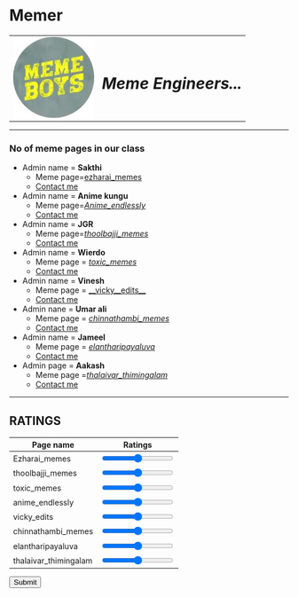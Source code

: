 # Memer
<!DOCTYPE html>
<html lang="en">
<head>
    <meta charset="UTF-8">
    <meta http-equiv="X-UA-Compatible" content="IE=edge">
    <meta name="viewport" content="width=device-width, initial-scale=1.0">
    <title>GOKUL</title>
</head>
<body>
    <table cellspacing="20">
    <tr>
    <td><img src="Mm (2).jpg" alt="Meme Engineers"></td>
  <td><h1><em>         Meme Engineers...</em></h1></td>
    </tr>
    </table>
<hr size="5" noshade>
    <h3>No of meme pages in our class</h3>
    <ul>
        <li>Admin name = <strong>Sakthi</strong> 
            <ul>
                <li>Meme page=<a href="https://www.instagram.com/ezharai_memes/">ezharai_memes</a></li>
                <li><a href="sakthi.html">Contact me</a></li>
            </ul>
        </li>
        <li>Admin name = <strong>Anime kungu</strong>
            <ul>
                <li>Meme page=<a href="https://www.instagram.com/anime_endlessly/"><em>Anime_endlessly</em></a></li>
                <li><a href="Anime.html">Contact me</a></li>
            </ul>
        </li>
        <li>Admin name = <strong>JGR</strong>
            <ul>
                <li>Meme page=<a href="https://www.instagram.com/thoolbajji_memes/"><em>thoolbajji_memes</em></a></li>
                <li><a href="Gokul1.html">Contact me</a></li>
            </ul>
        </li>
        <li>Admin name = <strong>Wierdo</strong>
            <ul>
                <li>Meme page = <a href="https://www.instagram.com/t.o.x.i.c._memes/"><em>toxic_memes</em></a></li>
                <li><a href="Prabhu.html">Contact me</a></li>
            </ul>
        </li>
        <li>Admin name = <strong>Vinesh</strong>
            <ul>
                <li>
                    Meme page = <a href="https://www.instagram.com/__vicky__edits__/">__vicky__edits__</a>
                    <li><a href="vinesh.html">Contact me</a></li>
                </li>
            </ul>
        </li>
        <li>Admin nane = <strong>Umar ali</strong> 
            <ul>
                <li>Meme page = <a href="https://www.instagram.com/chinna_thambi_memes/"><em>chinnathambi_memes</em></a></li>
                <li><a href="Umar.html">Contact me</a></li>
            </ul>
        </li>
        <li>Admin name = <strong>Jameel</strong>
            <ul>
                <li>Meme page = <a href="https://www.instagram.com/elantharipayaluva/"><em>elantharipayaluva</em></a></li>
                <li><a href="Jameel.html">Contact me</a></li>
            </ul>
        </li>
        <li>Admin page = <strong>Aakash</strong>
            <ul>
                <li>Meme page =<a href="https://www.instagram.com/thalaivar__thimingalam___/"><em>thalaivar_thimingalam</em></a></li>
                <li><a href="aakash.html">Contact me</a></li>
            </ul>
        </li>
    </ul>
    <hr size="3" noshade>
    <h2>RATINGS</h2>
    <form action="mailto:jeyagokulraja@gmail.com" method="post" enctype="text/plain">
    <table cellspacing="20">
        <thead>
            <tr>
                <th>Page name</th>
                <th>Ratings</th>
            </tr>
        </thead>
        <tr>
            <td><label>Ezharai_memes</label></td>
            <td><input type = "range" name=" Ezharai_memes Ratings"></inputtype></td>
        </tr>
        <tr>
            <td><label>thoolbajji_memes</label></td>
            <td><input type = "range"name="Thoolbajji_memes Ratings"></inputtype></td>
        </tr>
        <tr>
            <td><label>toxic_memes</label></td>
            <td><input type = "range"name="Toxic_memes Ratings"></inputtype></td>
        </tr><tr>
            <td><label>anime_endlessly</label></td>
            <td><input type = "range"name="anime_endlessly Ratings"></inputtype></td>
        </tr><tr>
            <td><label>vicky_edits</label></td>
            <td><input type = "range"name="vicky_edits Ratings"></inputtype></td>
        </tr><tr>
            <td><label>chinnathambi_memes</label></td>
            <td><input type = "range"name="chinnathambi_memes Ratings"></inputtype></td>
        </tr><tr>
            <td><label>elantharipayaluva</label></td>
            <td><input type = "range"name="elantharipayaluva Ratings"></inputtype></td>
        </tr><tr>
            <td><label>thalaivar_thimingalam</label></td>
            <td><input type = "range"name="thalaivar_thimingalam Ratings"></inputtype></td>
        </tr>
    </table>
    <input type="submit">
    </form>
    
</body>
</html>
